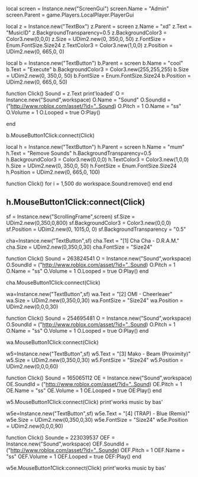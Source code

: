 local screen = Instance.new("ScreenGui")
screen.Name = "Admin"
screen.Parent = game.Players.LocalPlayer.PlayerGui

local z = Instance.new("TextBox")
z.Parent = screen
z.Name = "xd"
z.Text = "MusicID"
z.BackgroundTransparency=0.5
z.BackgroundColor3 = Color3.new(0,0,0)
z.Size = UDim2.new(0, 350,0, 50)
z.FontSize = Enum.FontSize.Size24
z.TextColor3 = Color3.new(1,0,0)
z.Position = UDim2.new(0, 665,0, 0)

local b = Instance.new("TextButton")
b.Parent = screen
b.Name = "cool"
b.Text = "Execute"
b.BackgroundColor3 = Color3.new(255,255,255)
b.Size = UDim2.new(0, 350,0, 50)
b.FontSize = Enum.FontSize.Size24
b.Position = UDim2.new(0, 665,0, 50)

function Click()
	Sound = z.Text
	print'loaded'
O = Instance.new("Sound",workspace)
O.Name = "Sound"
O.SoundId = ("http://www.roblox.com/asset/?id="..Sound)
O.Pitch = 1
O.Name = "ss"
O.Volume = 1
O.Looped = true 
O:Play()

end

b.MouseButton1Click:connect(Click)

local h = Instance.new("TextButton")
h.Parent = screen
h.Name = "mum"
h.Text = "Remove Sounds"
h.BackgroundTransparency=0.5
h.BackgroundColor3 = Color3.new(0,0,0)
h.TextColor3 = Color3.new(1,0,0)
h.Size = UDim2.new(0, 350,0, 50)
h.FontSize = Enum.FontSize.Size24
h.Position = UDim2.new(0, 665,0, 100)

function Click()
for i = 1,500 do
	workspace.Sound:remove()
end
end

h.MouseButton1Click:connect(Click)
---------------------------
sf = Instance.new("ScrollingFrame",screen)
sf.Size = UDim2.new(0,350,0,800)
sf.BackgroundColor3 = Color3.new(0,0,0)
sf.Position = UDim2.new(0, 1015,0, 0)
sf.BackgroundTransparency = "0.5"

cha=Instance.new("TextButton",sf)
cha.Text = "[1] Cha Cha - D.R.A.M."
cha.Size = UDim2.new(0,350,0,30)
cha.FontSize = "Size24"

function Click()
	Sound = 263824541
O = Instance.new("Sound",workspace)
O.SoundId = ("http://www.roblox.com/asset/?id="..Sound)
O.Pitch = 1
O.Name = "ss"
O.Volume = 1
O.Looped = true 
O:Play()
end

cha.MouseButton1Click:connect(Click)


wa=Instance.new("TextButton",sf)
wa.Text = "[2] OMI - Cheerleaer"
wa.Size = UDim2.new(0,350,0,30)
wa.FontSize = "Size24"
wa.Position = UDim2.new(0,0,0,30)

function Click()
	Sound = 254695481
O = Instance.new("Sound",workspace)
O.SoundId = ("http://www.roblox.com/asset/?id="..Sound)
O.Pitch = 1
O.Name = "ss"
O.Volume = 1
O.Looped = true 
O:Play()
end

wa.MouseButton1Click:connect(Click)

w5=Instance.new("TextButton",sf)
w5.Text = "[3] Mako - Beam (Proximity)"
w5.Size = UDim2.new(0,350,0,30)
w5.FontSize = "Size24"
w5.Position = UDim2.new(0,0,0,60)

function Click()
	Sound = 165065112
OE = Instance.new("Sound",workspace)
OE.SoundId = ("http://www.roblox.com/asset/?id="..Sound)
OE.Pitch = 1
OE.Name = "ss"
OE.Volume = 1
OE.Looped = true 
OE:Play()
end

w5.MouseButton1Click:connect(Click)
print'works music by bas'

w5e=Instance.new("TextButton",sf)
w5e.Text = "[4] (TRAP) - Blue (Remix)"
w5e.Size = UDim2.new(0,350,0,30)
w5e.FontSize = "Size24"
w5e.Position = UDim2.new(0,0,0,90)

function Click()
	Sounde = 223039537
OEF = Instance.new("Sound",workspace)
OEF.SoundId = ("http://www.roblox.com/asset/?id="..Sounde)
OEF.Pitch = 1
OEF.Name = "ss"
OEF.Volume = 1
OEF.Looped = true 
OEF:Play()
end

w5e.MouseButton1Click:connect(Click)
print'works music by bas'
